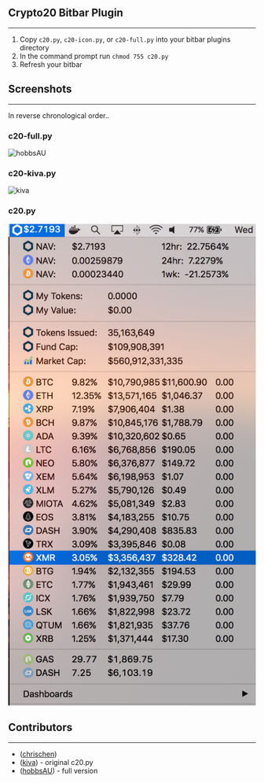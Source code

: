 ## Crypto20 Bitbar Plugin
---
1. Copy `c20.py`, `c20-icon.py`, or `c20-full.py` into your bitbar plugins directory
2. In the command prompt run ```chmod 755 c20.py```
3. Refresh your bitbar


## Screenshots
---
In reverse chronological order..

### c20-full.py
![hobbsAU](https://raw.githubusercontent.com/hobbsAU/bitbar-c20/hobbsAU-bitbarC20-v2/screenshots/hobbsAU.png)

### c20-kiva.py
![kiva](https://raw.githubusercontent.com/cchen408/bitbar-c20/master/screenshots/kiva.png)

### c20.py
![chris](https://raw.githubusercontent.com/cchen408/bitbar-c20/master/screenshots/chris.png)


## Contributors
---
* ([chrischen](https://github.com/cchen408))
* ([kiva](https://github.com/michaelwookey)) - original c20.py
* ([hobbsAU](https://github.com/hobbsAU)) - full version
